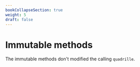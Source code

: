 ```yaml
---
bookCollapseSection: true
weight: 5
draft: false
---
```


# Immutable methods

The immutable methods don't modified the calling `quadrille`.